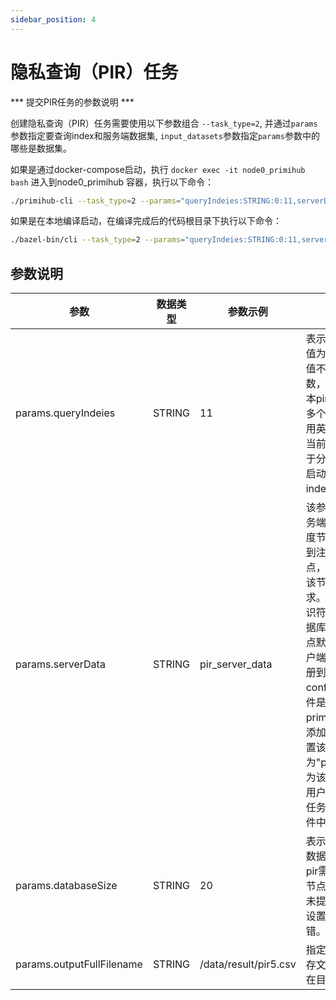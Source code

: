 ```yaml
---
sidebar_position: 4
---
```



# 隐私查询（PIR）任务

*** 提交PIR任务的参数说明 ***

创建隐私查询（PIR）任务需要使用以下参数组合 `--task_type=2`, 并通过`params`参数指定要查询index和服务端数据集, `input_datasets`参数指定`params`参数中的哪些是数据集。

如果是通过docker-compose启动，执行 `docker exec -it node0_primihub bash` 进入到node0_primihub 容器，执行以下命令：

```bash
./primihub-cli --task_type=2 --params="queryIndeies:STRING:0:11,serverData:STRING:0:pir_server_data,databaseSize:STRING:0:20,outputFullFilename:STRING:0:/data/result/pir5.csv" --input_datasets="serverData"
```

如果是在本地编译启动，在编译完成后的代码根目录下执行以下命令：

```bash
./bazel-bin/cli --task_type=2 --params="queryIndeies:STRING:0:11,serverData:STRING:0:pir_server_data,databaseSize:STRING:0:20,outputFullFilename:STRING:0:/data/result/pir5.csv" --input_datasets="serverData"
```
## 参数说明

| 参数| 数据类型 | 参数示例 | 参数说明
| ---- | ---- | ---- | ---- |
| params.queryIndeies | STRING | 11 | 表示检索pir数据库index值为11数据记录，index值不能超过数据库的记录数，否则出错。（当前版本pir支持一次请求包含多个index，index值之间用英文逗号分割，而由于当前命令行请求中逗号用于分割参数，所以命令行启动任务只包含1个index值。）|
| params.serverData | STRING | pir_server_data | 该参数值为pir服务的服务端数据标识符，系统调度节点通过数据标识符找到注册对应数据的工作节点，pir客户端节点将向该节点发送匿踪查询请求。pir服务端加载该标识符对应文件生成pir数据库。（pir服务中调度节点默认作为pir服务的客户端节点。用例中数据注册到节点node1中，在config目中对应的配置文件是primihub_node1.yaml，添加数据的保存路径，设置该数据的description为"pir_server_data"，作为该数据标志符。标志符用户可以自主设置，请求任务中的参数值与配置文件中标志符保持一致））|
| params.databaseSize | STRING | 20 | 表示检索的pir数据库的数据记录数量，当前版本pir需要从cli通知客户端节点数据库的规模，如果未提供该参数或者该参数设置错误则会引发pir报错。 |
| params.outputFullFilename | STRING | /data/result/pir5.csv | 指定pir匿踪查询结果保存文件的文件名和文件所在目录的绝对路径。|
